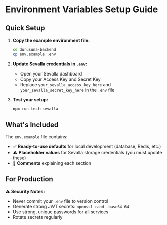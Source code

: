 # Environment Variables Setup Guide

## Quick Setup

1. **Copy the example environment file:**
   ```bash
   cd durusuna-backend
   cp env.example .env
   ```

2. **Update Sevalla credentials in `.env`:**
   - Open your Sevalla dashboard
   - Copy your Access Key and Secret Key
   - Replace `your_sevalla_access_key_here` and `your_sevalla_secret_key_here` in the `.env` file

3. **Test your setup:**
   ```bash
   npm run test:sevalla
   ```

## What's Included

The `env.example` file contains:
- ✅ **Ready-to-use defaults** for local development (database, Redis, etc.)
- ⚠️ **Placeholder values** for Sevalla storage credentials (you must update these)
- 📝 **Comments** explaining each section

## For Production

⚠️ **Security Notes:**
- Never commit your `.env` file to version control
- Generate strong JWT secrets: `openssl rand -base64 64`
- Use strong, unique passwords for all services
- Rotate secrets regularly 